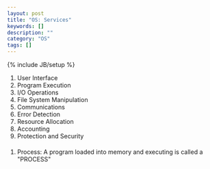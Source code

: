```yaml
---
layout: post
title: "OS: Services"
keywords: []
description: ""
category: "OS"
tags: []
---
```

{% include JB/setup %}



1. User Interface
2. Program Execution
3. I/O Operations
4. File System Manipulation
5. Communications
6. Error Detection
7. Resource Allocation
8. Accounting
9. Protection and Security



####
1. Process: A program loaded into memory and executing is called a "PROCESS"

